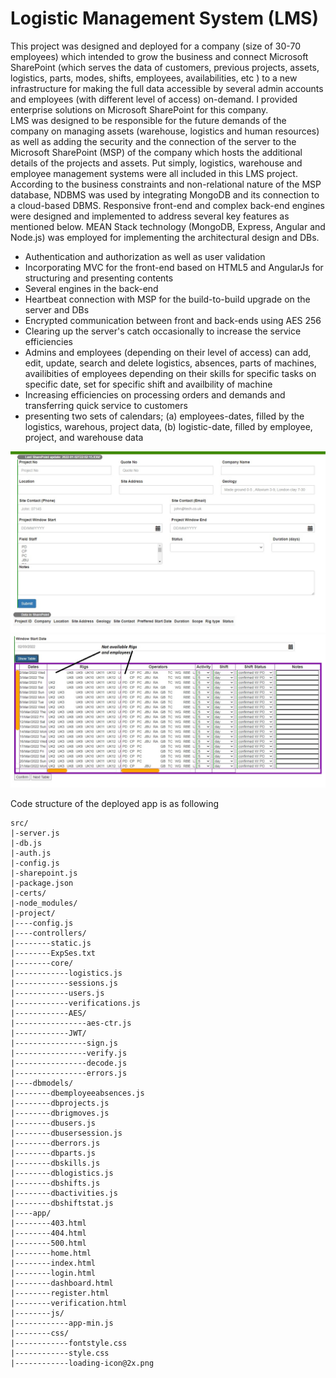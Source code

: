 # Logistic Management System (LMS)

This project was designed and deployed for a company (size of 30-70 employees) which intended to grow the business and connect Microsoft SharePoint (which serves the data of customers, previous projects, assets, logistics, parts, modes, shifts, employees, availabilities, etc ) to a new infrastructure for making the full data accessible by several admin accounts and employees (with different level of access) on-demand. I provided enterprise solutions on Microsoft SharePoint for this company.<br>
LMS was designed to be responsible for the future demands of the company on managing assets (warehouse, logistics and human resources) as well as adding the security and the connection of the server to the Microsoft SharePoint (MSP) of the company which hosts the additional details of the projects and assets. Put simply, logistics, warehouse and employee management systems were all included in this LMS project. According to the business constraints and non-relational nature of the MSP database, NDBMS was used by integrating MongoDB and its connection to a cloud-based DBMS. Responsive front-end and complex back-end engines were designed and implemented to address several key features as mentioned below. MEAN Stack technology (MongoDB, Express, Angular and Node.js) was employed for implementing the architectural design and DBs.<br>
<ul>
  <li>Authentication and authorization as well as user validation</li>
  <li>Incorporating MVC for the front-end based on HTML5 and AngularJs for structuring and presenting contents</li>
  <li>Several engines in the back-end</li>
  <li>Heartbeat connection with MSP for the build-to-build upgrade on the server and DBs</li>
  <li>Encrypted communication between front and back-ends using AES 256</li>
  <li>Clearing up the server's catch occasionally to increase the service efficiencies</li> 
  <li>Admins and employees (depending on their level of access) can add, edit, update, search and delete logistics, absences, parts of machines, availibities of employees depending on their skills for specific tasks on specific date, set for specific shift and availbility of machine</li>
  <li>Increasing efficiencies on processing orders and demands and transferring quick service to customers</li>
  <li>presenting two sets of calendars; (a) employees-dates, filled by the logistics, warehous, project data, (b) logistic-date, filled by employee, project, and warehouse data</li>
</ul>

<img src="/Figures/Create-Edit-Project.jpg" alt="Alt text" title="Create/Edit projects">
<img src="/Figures/Rig-moves.jpg" alt="Alt text" title="Rig moves">

Code structure of the deployed app is as following<br>

```
src/
|-server.js
|-db.js
|-auth.js
|-config.js
|-sharepoint.js
|-package.json
|-certs/
|-node_modules/
|-project/
|----config.js
|----controllers/
|--------static.js
|--------ExpSes.txt
|--------core/
|------------logistics.js
|------------sessions.js
|------------users.js
|------------verifications.js
|------------AES/
|----------------aes-ctr.js
|------------JWT/
|----------------sign.js
|----------------verify.js
|----------------decode.js
|----------------errors.js
|----dbmodels/
|--------dbemployeeabsences.js
|--------dbprojects.js
|--------dbrigmoves.js
|--------dbusers.js
|--------dbusersession.js
|--------dberrors.js
|--------dbparts.js
|--------dbskills.js
|--------dblogistics.js
|--------dbshifts.js
|--------dbactivities.js
|--------dbshiftstat.js
|----app/
|--------403.html
|--------404.html
|--------500.html
|--------home.html
|--------index.html
|--------login.html
|--------dashboard.html
|--------register.html
|--------verification.html
|--------js/
|------------app-min.js
|--------css/
|------------fontstyle.css
|------------style.css
|------------loading-icon@2x.png
```
